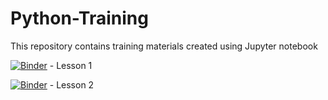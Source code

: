 # Python-Training
This repository contains training materials created using Jupyter notebook

[![Binder](https://mybinder.org/badge_logo.svg)](https://mybinder.org/v2/gh/ghani1506/Python-Training/main?labpath=lesson_1.ipynb) - Lesson 1

[![Binder](https://mybinder.org/badge_logo.svg)](https://mybinder.org/v2/gh/ghani1506/Python-Training/main?labpath=project_notebook_1.ipynb) - Lesson 2
